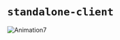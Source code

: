 # `standalone-client`
![Animation7](https://user-images.githubusercontent.com/52806204/170601029-e46a49b4-ff73-45ab-8693-c1c522fe82bc.gif)
